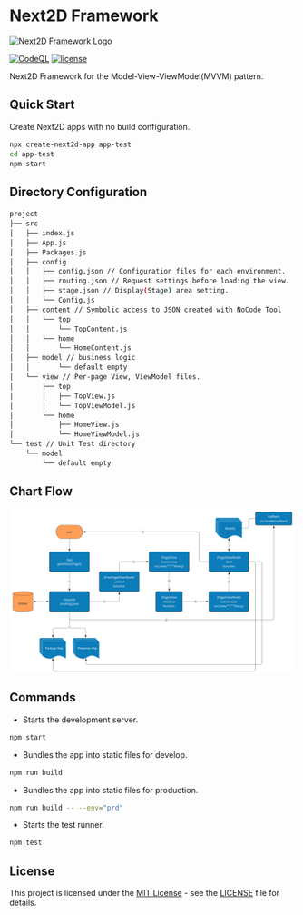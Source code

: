 Next2D Framework
=============
<img src="https://next2d.app/assets/img/framework/logo.svg" width="200" height="200" alt="Next2D Framework Logo">

[![CodeQL](https://github.com/Next2D/Framework/actions/workflows/codeql-analysis.yml/badge.svg?branch=main)](https://github.com/Next2D/Framework/actions/workflows/codeql-analysis.yml)
[![license](https://img.shields.io/github/license/Next2D/Framework)](https://github.com/Next2D/Framework/blob/main/LICENSE)

Next2D Framework for the Model-View-ViewModel(MVVM) pattern.

## Quick Start

Create Next2D apps with no build configuration.
```sh
npx create-next2d-app app-test
cd app-test
npm start
```

## Directory Configuration

```sh
project
├── src
│   ├── index.js
│   ├── App.js
│   ├── Packages.js
│   ├── config
│   │   ├── config.json // Configuration files for each environment.
│   │   ├── routing.json // Request settings before loading the view.
│   │   ├── stage.json // Display(Stage) area setting. 
│   │   └── Config.js
│   ├── content // Symbolic access to JSON created with NoCode Tool
│   │   └── top
│   │       └── TopContent.js
│   │   └── home
│   │       └── HomeContent.js
│   ├── model // business logic
│   │       └── default empty
│   └── view // Per-page View, ViewModel files.
│       ├── top
│       │   ├── TopView.js
│       │   └── TopViewModel.js
│       └── home
│           ├── HomeView.js
│           └── HomeViewModel.js
└── test // Unit Test directory
    └── model
        └── default empty
```

## Chart Flow
![Chart Flow](./Framework_Chart_Flow.svg)

## Commands

* Starts the development server.
```sh
npm start
```

* Bundles the app into static files for develop.
```sh
npm run build
```

* Bundles the app into static files for production.
```sh
npm run build -- --env="prd"
```

* Starts the test runner.
```sh
npm test
```

## License
This project is licensed under the [MIT License](https://opensource.org/licenses/MIT) - see the [LICENSE](LICENSE) file for details.